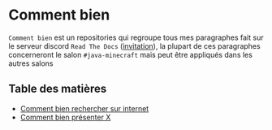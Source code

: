 # Comment bien
`Comment bien` est un repositories qui regroupe tous mes paragraphes fait sur le serveur discord `Read The Docs` ([invitation](https://discord.gg/readthedocs)), la plupart de ces paragraphes concerneront le salon `#java-minecraft` mais peut être appliqués dans les autres salons

## Table des matières
- [Comment bien rechercher sur internet](rechercher-sur-internet.md)
- [Comment bien présenter X](presenter-x.md)